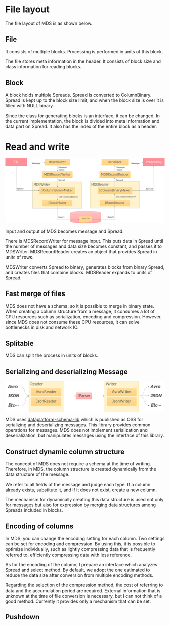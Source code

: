 # File layout

The file layout of MDS is as shown below.



## File

It consists of multiple blocks.
Processing is performed in units of this block.

The file stores meta information in the header.
It consists of block size and class information for reading blocks.

## Block

A block holds multiple Spreads.
Spread is converted to ColumnBinary.
Spread is kept up to the block size limit, and when the block size is over it is filled with NULL binary.

Since the class for generating blocks is an interface, it can be changed.
In the current implementation, the block is divided into meta information and data part on Spread.
It also has the index of the entire block as a header.

# Read and write

![Read and write](mds_rw.png)

Input and output of MDS becomes message and Spread.

There is MDSRecordWriter for message input. This puts data in Spread until the number of messages and data size becomes constant, and passes it to MDSWriter.
MDSRecordReader creates an object that provides Spread in units of rows.

MDSWriter converts Spread to binary, generates blocks from binary Spread, and creates files that combine blocks.
MDSReader expands to units of Spread.

## Fast merge of files

MDS does not have a schema, so it is possible to merge in binary state.
When creating a column structure from a message, it consumes a lot of CPU resources such as serialization, encoding and compression.
However, since MDS does not consume these CPU resources, it can solve bottlenecks in disk and network IO.

## Splitable

MDS can split the process in units of blocks.

## Serializing and deserializing Message

![schema-lib](schema-lib.png)

MDS uses [dataplatform-schema-lib](https://github.com/yahoojapan/dataplatform-schema-lib) which is published as OSS for serializing and deserializing messages.
This library provides common operations for messages.
MDS does not implement serialization and deserialization, but manipulates messages using the interface of this library.


## Construct dynamic column structure
The concept of MDS does not require a schema at the time of writing.
Therefore, in MDS, the column structure is created dynamically from the data structure of the message.

We refer to all fields of the message and judge each type.
If a column already exists, substitute it, and if it does not exist, create a new column.

The mechanism for dynamically creating this data structure is used not only for messages but also for expression by merging data structures among Spreads included in blocks.

## Encoding of columns
In MDS, you can change the encoding setting for each column.
Two settings can be set for encoding and compression.
By using this, it is possible to optimize individually, such as lightly compressing data that is frequently referred to, efficiently compressing data with less reference.

As for the encoding of the column, I prepare an interface which analyzes Spread and select method.
By default, we adopt the one estimated to reduce the data size after conversion from multiple encoding methods.

Regarding the selection of the compression method, the cost of referring to data and the accumulation period are required.
External information that is unknown at the time of file conversion is necessary, but I can not think of a good method.
Currently it provides only a mechanism that can be set.

## Pushdown
